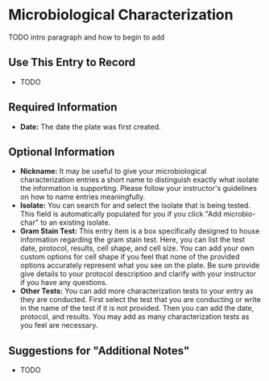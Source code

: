 # Microbiological Characterization

TODO intro paragraph and how to begin to add

## Use This Entry to Record

- TODO

## Required Information

- **Date:** The date the plate was first created.

## Optional Information

- **Nickname:** It may be useful to give your microbiological characterization entries a short name to distinguish exactly what isolate the information is supporting. Please follow your instructor's guidelines on how to name entries meaningfully.
- **Isolate:** You can search for and select the isolate that is being tested. This field is automatically populated for you if you click "Add microbio-char" to an existing isolate.
- **Gram Stain Test:** This entry item is a box specifically designed to house information regarding the gram stain test. Here, you can list the test date, protocol, results, cell shape, and cell size. You can add your own custom options for cell shape if you feel that none of the provided options accurately represent what you see on the plate. Be sure provide give details to your protocol description and clarify with your instructor if you have any questions.
- **Other Tests:** You can add more characterization tests to your entry as they are conducted. First select the test that you are conducting or write in the name of the test if it is not provided. Then you can add the date, protocol, and results. You may add as many characterization tests as you feel are necessary.



## Suggestions for "Additional Notes"

- TODO
